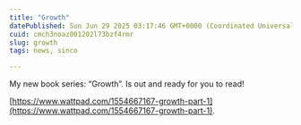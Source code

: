 ```yaml
---
title: "Growth"
datePublished: Sun Jun 29 2025 03:17:46 GMT+0000 (Coordinated Universal Time)
cuid: cmch3noaz001202l73bzf4rmr
slug: growth
tags: news, sinco

---
```


My new book series: “Growth”. Is out and ready for you to read!

[https://www.wattpad.com/1554667167-growth-part-1](https://www.wattpad.com/1554667167-growth-part-1).